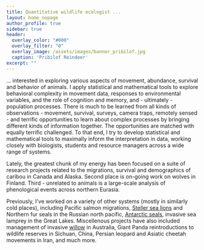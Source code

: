 ```yaml
---
title: Quantitative wildlife ecologist ...
layout: home_nopage
author_profile: true
sidebar: true
header:
  overlay_color: "#000"
  overlay_filter: "0"
  overlay_image: /assets/images/banner_pribilof.jpg
  caption: 'Pribilof Reindeer'
excerpt: ""
---
```


... interested in exploring various aspects of movement, abundance, survival and behavior of animals.  I apply statistical and mathematical tools to explore behavioral complexity in movement data, responses to environmental variables, and the role of cognition and memory, and - ultimately - population processes.  There is much to be learned from all kinds of observations - movement, survival, surveys, camera traps, remotely sensed - and terrific opportunities to learn about complex processes by bringing different kinds of information together.  The opportunities are matched with equally terrific challenged. To that end, I try to develop statistical and mathematical tools to maximally inform the interpretation in data, working closely with biologists, students and resource managers across a wide range of systems.

Lately, the greatest chunk of my energy has been focused on a suite of research projects related to the migrations, survival and demographics of caribou in Canada and Alaska.  Second place is on-going work on wolves in Finland.  Third - unrelated to animals is a large-scale analysis of phenological events across northern Eurasia. 

Previously, I've worked on a variety of other systems (mostly in similarly cold places), including Pacific salmon migrations, [Steller sea lions](http://www.brillig.org/~elzizi/raykokegallery/sivuchi/sivuchi.html#sivuchi01) and Northern fur seals in the Russian north pacific, [Antarctic seals](http://en.wikipedia.org/wiki/Lobodontini), invasive sea lamprey in the Great Lakes. Miscellenous projects have also included management of invasive [willow](https://en.wikipedia.org/wiki/Salix_cinerea) in Australia, Giant Panda reintroductions to wildlife reserves in Sichuan, China, Persian leopard and Asiatic cheetah movements in Iran, and much more.

